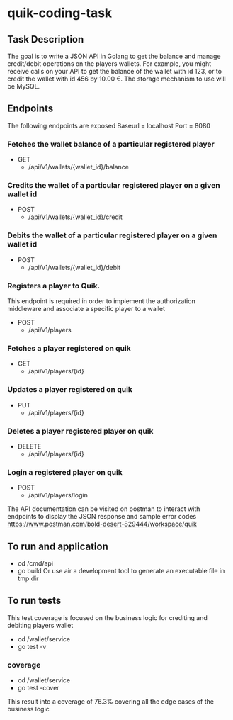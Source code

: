 # quik-coding-task

## Task Description
The goal is to write a JSON API in Golang to get the balance and manage credit/debit  operations on the players wallets. For example, you might receive calls on your API to get  the balance of the wallet with id 123, or to credit the wallet with id 456 by 10.00 €. The  storage mechanism to use will be MySQL. 

## Endpoints
The following endpoints are exposed 
Baseurl = localhost
Port = 8080
### Fetches the wallet balance of a particular registered player
* GET 
    * /api/v1/wallets/{wallet_id}/balance 
### Credits the wallet of a particular registered player on a given wallet id
* POST 
    * /api/v1/wallets/{wallet_id}/credit 
### Debits the wallet of a particular registered player on a given wallet id
* POST 
    * /api/v1/wallets/{wallet_id}/debit 
### Registers a player to Quik.
This endpoint is required in order to implement the authorization middleware and associate a specific player to a wallet

* POST 
    * /api/v1/players
### Fetches a player registered on quik
* GET 
    * /api/v1/players/{id}

### Updates a player registered on quik
* PUT 
    * /api/v1/players/{id}

### Deletes a player registered player on quik
* DELETE 
    * /api/v1/players/{id}

### Login a registered player on quik
* POST 
    * /api/v1/players/login

The API documentation can be visited on postman to interact with endpoints to display the JSON response and sample error codes
https://www.postman.com/bold-desert-829444/workspace/quik

## To run and application
* cd /cmd/api
* go build
Or use air a development tool to generate an executable file in tmp dir

## To run tests
This test coverage is focused on the business logic for crediting and debiting players wallet

* cd /wallet/service
* go test -v
### coverage 
* cd /wallet/service
* go test -cover

This result into a coverage of 76.3% covering all the edge cases of the business logic

